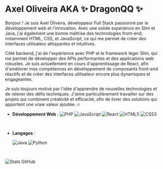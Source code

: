 # Axel Oliveira AKA ✨ DragonQQ ✨

Bonjour ! Je suis Axel Oliveira, développeur Full Stack passionné par le développement web et l'innovation. Avec une solide expérience en Slim et Java, j'ai également une bonne maîtrise des technologies front-end, notamment HTML, CSS, et JavaScript, ce qui me permet de créer des interfaces utilisateur attrayantes et intuitives.

Côté backend, j'ai de l'expérience avec PHP et le framework léger Slim, qui me permet de développer des APIs performantes et des applications web robustes. Je suis actuellement en cours d'apprentissage de React, afin d'améliorer mes compétences en développement de composants front-end réactifs et de créer des interfaces utilisateur encore plus dynamiques et engageantes.

Je suis toujours motivé par l'idée d'apprendre de nouvelles technologies et de relever des défis techniques. J'aime particulièrement travailler sur des projets qui combinent créativité et efficacité, afin de livrer des solutions qui apportent une vraie valeur ajoutée. 🔥

<p align="left">
    
- **Développement Web** :
    ![PHP](https://img.shields.io/badge/PHP-777BB4?style=for-the-badge&logo=php&logoColor=white)
    ![JavaScript](https://img.shields.io/badge/JavaScript-F7DF1E?style=for-the-badge&logo=javascript&logoColor=black)
    ![React](https://img.shields.io/badge/React-61DAFB?style=for-the-badge&logo=react&logoColor=black)
    ![HTML5](https://img.shields.io/badge/HTML5-E34F26?style=for-the-badge&logo=html5&logoColor=white)
    ![CSS3](https://img.shields.io/badge/CSS3-1572B6?style=for-the-badge&logo=css3&logoColor=white)

  <br>

- **Langages** :

    ![Java](https://img.shields.io/badge/Java-ED8B00?style=for-the-badge&logo=openjdk&logoColor=white)
    ![Python](https://img.shields.io/badge/Python%20-%2314354C.svg?style=for-the-badge&logo=python&logoColor=white)

  <br>
    
</p>



![Stats GitHub](https://github-readme-stats.vercel.app/api?username=Drag0nQQ&show_icons=true&theme=radical)
